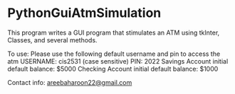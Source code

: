 # PythonGuiAtmSimulation
This program writes a GUI program that stimulates an ATM using tkInter, Classes, and several methods.

To use:
Please use the following default username and pin to access the atm
USERNAME: cis2531 (case sensitive)
PIN: 2022
Savings Account initial default balance: $5000
Checking Account initial default balance: $1000

Contact info:
areebaharoon22@gmail.com
